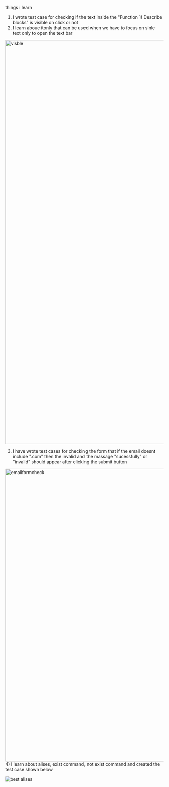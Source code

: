 things i learn 
1) I wrote test case for checking if the text inside the "Function 1) Describe blocks" is visible on click or not
2) I learn aboue itonly that can be used when we have to focus on sinle text only to open the text bar
<img width="1280" alt="visble" src="https://github.com/subodh245/Cypress-Starter/assets/118099441/7ef9a268-5b0f-46ae-b37b-fb74ef6c9dfb">

3) I have wrote test cases for checking the form that if the email doesnt include ".com" then the invalid and the massage "sucessfully" or "invalid" should appear after clicking the submit button
<img width="927" alt="emailformcheck" src="https://github.com/subodh245/Cypress-Starter/assets/118099441/a46e299a-d589-494f-92c9-e877807a5672">
4) I learn about alises, exist command, not exist command and created the test case shown below

![best alises](https://github.com/subodh245/Cypress-Starter/assets/118099441/0a110dad-91c1-42a3-954c-5bd63e84c18a)

